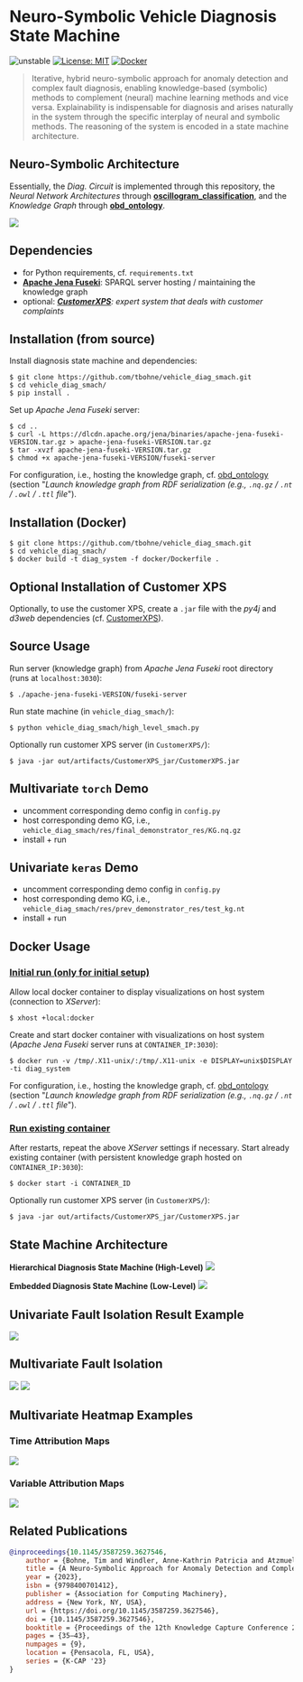 # Neuro-Symbolic Vehicle Diagnosis State Machine

![unstable](https://img.shields.io/badge/stability-unstable-orange)
[![License: MIT](https://img.shields.io/badge/License-MIT-yellow.svg)](https://opensource.org/licenses/MIT)
[![Docker](https://img.shields.io/badge/Docker-enabled-blue?logo=docker)](./docker)

> Iterative, hybrid neuro-symbolic approach for anomaly detection and complex fault diagnosis, enabling knowledge-based (symbolic) methods to complement (neural) machine learning methods and vice versa. Explainability is indispensable for diagnosis and arises naturally in the system through the specific interplay of neural and symbolic methods. The reasoning of the system is encoded in a state machine architecture.

## Neuro-Symbolic Architecture

Essentially, the *Diag. Circuit* is implemented through this repository, the *Neural Network Architectures* through [**oscillogram_classification**](https://github.com/tbohne/oscillogram_classification), and the *Knowledge Graph* through [**obd_ontology**](https://github.com/tbohne/obd_ontology).

![](img/nesy.svg)

## Dependencies

- for Python requirements, cf. `requirements.txt`
- [**Apache Jena Fuseki**](https://jena.apache.org/documentation/fuseki2/): SPARQL server hosting / maintaining the knowledge graph
- optional: *[**CustomerXPS**](https://github.com/tbohne/CustomerXPS): expert system that deals with customer complaints*

## Installation (from source)

Install diagnosis state machine and dependencies:
```
$ git clone https://github.com/tbohne/vehicle_diag_smach.git
$ cd vehicle_diag_smach/
$ pip install .
```
Set up *Apache Jena Fuseki* server:
```
$ cd ..
$ curl -L https://dlcdn.apache.org/jena/binaries/apache-jena-fuseki-VERSION.tar.gz > apache-jena-fuseki-VERSION.tar.gz
$ tar -xvzf apache-jena-fuseki-VERSION.tar.gz
$ chmod +x apache-jena-fuseki-VERSION/fuseki-server
```
For configuration, i.e., hosting the knowledge graph, cf. [obd_ontology](https://github.com/tbohne/obd_ontology) (section "*Launch knowledge graph from RDF serialization (e.g., `.nq.gz` / `.nt` / `.owl` / `.ttl` file*").

## Installation (Docker)
```
$ git clone https://github.com/tbohne/vehicle_diag_smach.git
$ cd vehicle_diag_smach/
$ docker build -t diag_system -f docker/Dockerfile .
```

## Optional Installation of Customer XPS

Optionally, to use the customer XPS, create a `.jar` file with the *py4j* and *d3web* dependencies (cf. [CustomerXPS](https://github.com/tbohne/CustomerXPS)).

## Source Usage

Run server (knowledge graph) from *Apache Jena Fuseki* root directory (runs at `localhost:3030`):
```
$ ./apache-jena-fuseki-VERSION/fuseki-server
```
Run state machine (in `vehicle_diag_smach/`):
```
$ python vehicle_diag_smach/high_level_smach.py
```
Optionally run customer XPS server (in `CustomerXPS/`):
```
$ java -jar out/artifacts/CustomerXPS_jar/CustomerXPS.jar
```

## Multivariate `torch` Demo

- uncomment corresponding demo config in `config.py`
- host corresponding demo KG, i.e., `vehicle_diag_smach/res/final_demonstrator_res/KG.nq.gz`
- install + run

## Univariate `keras` Demo

- uncomment corresponding demo config in `config.py`
- host corresponding demo KG, i.e., `vehicle_diag_smach/res/prev_demonstrator_res/test_kg.nt`
- install + run

## Docker Usage

### <u>Initial run (only for initial setup)</u>

Allow local docker container to display visualizations on host system (connection to *XServer*):
```
$ xhost +local:docker
```
Create and start docker container with visualizations on host system (*Apache Jena Fuseki* server runs at `CONTAINER_IP:3030`):
```
$ docker run -v /tmp/.X11-unix/:/tmp/.X11-unix -e DISPLAY=unix$DISPLAY -ti diag_system
```
For configuration, i.e., hosting the knowledge graph, cf. [obd_ontology](https://github.com/tbohne/obd_ontology) (section "*Launch knowledge graph from RDF serialization (e.g., `.nq.gz` / `.nt` / `.owl` / `.ttl` file*").

### <u>Run existing container</u>

After restarts, repeat the above *XServer* settings if necessary.  Start already existing container (with persistent knowledge graph hosted on `CONTAINER_IP:3030`):
```
$ docker start -i CONTAINER_ID
```

Optionally run customer XPS server (in `CustomerXPS/`):
```
$ java -jar out/artifacts/CustomerXPS_jar/CustomerXPS.jar
```

## State Machine Architecture

**Hierarchical Diagnosis State Machine (High-Level)**
![](img/smach_high_level_v4.svg)

**Embedded Diagnosis State Machine (Low-Level)**
![](img/smach_low_level_v4.svg)

## Univariate Fault Isolation Result Example
![](img/fault_isolation.svg)

## Multivariate Fault Isolation
![](img/causal_graph_pre.svg)
![](img/causal_graph_post.svg)

## Multivariate Heatmap Examples

### Time Attribution Maps
![](img/multivar_time.svg)

### Variable Attribution Maps
![](img/multivar_var.svg)

## Related Publications

```bibtex
@inproceedings{10.1145/3587259.3627546,
    author = {Bohne, Tim and Windler, Anne-Kathrin Patricia and Atzmueller, Martin},
    title = {A Neuro-Symbolic Approach for Anomaly Detection and Complex Fault Diagnosis Exemplified in the Automotive Domain},
    year = {2023},
    isbn = {9798400701412},
    publisher = {Association for Computing Machinery},
    address = {New York, NY, USA},
    url = {https://doi.org/10.1145/3587259.3627546},
    doi = {10.1145/3587259.3627546},
    booktitle = {Proceedings of the 12th Knowledge Capture Conference 2023},
    pages = {35–43},
    numpages = {9},
    location = {Pensacola, FL, USA},
    series = {K-CAP '23}
}
```
